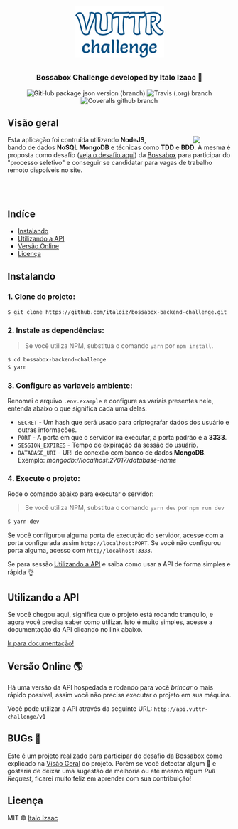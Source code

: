 <h1 align="center">

  ![](assets/vuttr-challenge.png)

</h1>

<h3 align="center">
  Bossabox Challenge developed by Italo Izaac 🤘
</h3>

<div align="center">

  ![GitHub package.json version (branch)](https://img.shields.io/github/package-json/v/italoiz/bossabox-backend-challenge/master.svg?color=0A5184&label=version)<space>
  ![Travis (.org) branch](https://img.shields.io/travis/italoiz/bossabox-backend-challenge/master.svg?color=0A5184)<space>
  ![Coveralls github branch](https://img.shields.io/coveralls/github/italoiz/bossabox-backend-challenge/master.svg?color=0A5184)

</div>

## Visão geral

<img src="https://media.giphy.com/media/14udF3WUwwGMaA/giphy-downsized.gif" align="right" hspace="70">

Esta aplicação foi contruída utilizando **NodeJS**, bando de dados **NoSQL MongoDB** e técnicas como **TDD** e **BDD**. A mesma é proposta como desafio ([veja o desafio aqui](https://www.notion.so/Back-end-0b2c45f1a00e4a849eefe3b1d57f23c6)) da [Bossabox](https://bossabox.com) para participar do "processo seletivo" e conseguir se candidatar para vagas de trabalho remoto dispoíveis no site.

<br /><br />

## Indíce

- [Instalando](#instalando)
- [Utilizando a API](#utilizando-a-api)
- [Versão Online](#versao-online)
- [Licença](#licença)

## Instalando

### 1. Clone do projeto:

```bash
$ git clone https://github.com/italoiz/bossabox-backend-challenge.git
```

### 2. Instale as dependências:

> Se você utiliza NPM, substitua o comando `yarn` por `npm install`.

```bash
$ cd bossabox-backend-challenge
$ yarn
```

### 3. Configure as variaveis ambiente:

Renomei o arquivo `.env.example` e configure as variais presentes nele, entenda abaixo o que significa cada uma delas.

* `SECRET` - Um hash que será usado para criptografar dados dos usuário e outras informações.
* `PORT` - A porta em que o servidor irá executar, a porta padrão é a **3333**.
* `SESSION_EXPIRES` - Tempo de expiração da sessão do usuário.
* `DATABASE_URI` - URI de conexão com banco de dados **MongoDB**. Exemplo: *mongodb://localhost:27017/database-name*

### 4. Execute o projeto:

Rode o comando abaixo para executar o servidor:

> Se você utiliza NPM, substitua o comando `yarn dev` por `npm run dev`

```bash
$ yarn dev
```

Se você configurou alguma porta de execução do servidor, acesse com a porta configurada assim
`http://localhost:PORT`. Se você não configurou porta alguma, acesso com `http//localhost:3333`.

Se para sessão [Utilizando a API](#utilizando-a-api) e saiba como usar a API de forma simples e rápida 👌

## Utilizando a API

Se você chegou aqui, significa que o projeto está rodando tranquilo, e agora você precisa saber como utilizar.
Isto é muito simples, acesse a documentação da API clicando no link abaixo.

[Ir para documentação!](http://docs.vuttr-challenge.com/api)

## Versão Online 🌎

Há uma versão da API hospedada e rodando para você *brincar* o mais rápido possível, assim você
não precisa executar o projeto em sua máquina.

Você pode utilizar a API através da seguinte URL: `http://api.vuttr-challenge/v1`

## BUGs 🐛

Este é um projeto realizado para participar do desafio da Bossabox como explicado na [Visão Geral](#visao-geral) do projeto. Porém se você detectar algum 🐛 e gostaria de deixar uma sugestão de melhoria ou até mesmo algum *Pull Request*, ficarei muito feliz em aprender com sua contribuição!

## Licença

MIT © [Italo Izaac](https://italoiz.github.io)
